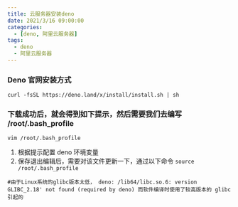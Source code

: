 ```yaml
---
title: 云服务器安装deno
date: 2021/3/16 09:00:00
categories:
  - [deno, 阿里云服务器]
tags:
  - deno
  - 阿里云服务器
---
```


### Deno 官网安装方式

`curl -fsSL https://deno.land/x/install/install.sh | sh`

### 下载成功后，就会得到如下提示，然后需要我们去编写 /root/.bash_profile

`vim /root/.bash_profile`

1. 根据提示配置 deno 环境变量
2. 保存退出编辑后，需要对该文件更新一下，通过以下命令
   `source /root/.bash_profile`

`#由于Linux系统的glibc版本太低， deno: /lib64/libc.so.6: version GLIBC_2.18' not found (required by deno) 而软件编译时使用了较高版本的 glibc 引起的 `
